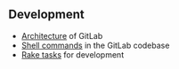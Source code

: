 ## Development 

+ [Architecture](architecture.md) of GitLab
+ [Shell commands](shell_commands.md) in the GitLab codebase
+ [Rake tasks](rake_tasks.md) for development
